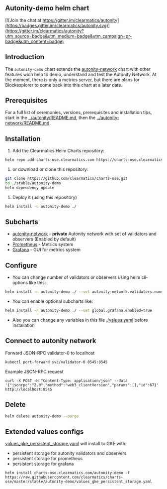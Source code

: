 ## Autonity-demo helm chart
[![Join the chat at https://gitter.im/clearmatics/autonity](https://badges.gitter.im/clearmatics/autonity.svg)](https://gitter.im/clearmatics/autonity?utm_source=badge&utm_medium=badge&utm_campaign=pr-badge&utm_content=badge)

## Introduction
The `autonity-demo` chart extends the [autonity-network](../autonity-network/README.md) chart with other features wich help to demo, understand and test the Autonity Network. At the moment, there is only a metrics server, but there are plans for Blockexplorer to come back into this chart at a later date.

## Prerequisites
For a full list of ceremonies, versions, prerequisites and installation tips, start in the [../autonity/README.md](../autonity/README.md), then the [../autonity-network/README.md](../autonity-network/README.md).

## Installation
1. Add the Clearmatics Helm Charts repository:
```bash
helm repo add charts-ose.clearmatics.com https://charts-ose.clearmatics.com
```

1. or download or clone this repository:
```bash
git clone https://github.com/clearmatics/charts-ose.git
cd ./stable/autonity-demo
helm dependency update
```

1. Deploy it (using this repository)
```bash
helm install -n autonity-demo ./
```

## Subcharts
* [autonity-network](../autonity-network) - **private** Autonity network with set of validators and observers (Enabled by default)
* [Prometheus](https://github.com/helm/charts/tree/master/stable/prometheus) - Metrics system
* [Grafana](https://github.com/helm/charts/tree/master/stable/grafana) - GUI for metrics system

## Configure
- You can change number of validators or observers using helm cli-options like this:
```bash
helm install -n autonity-demo ./ --set autonity-network.validators.num=6,autonity-network.observers.num=2
```

- You can enable optional subcharts like:
```bash
helm install -n autonity-demo ./ --set global.grafana.enabled=true
```

- Also you can change any variables in this file [./values.yaml](values.yaml) before installation

## Connect to autonity network
Forward JSON-RPC validator-0 to localhost
```bash
kubectl port-forward svc/validator-0 8545:8545
```

Example JSON-RPC request
```
curl -X POST -H "Content-Type: application/json" --data '{"jsonrpc":"2.0","method":"web3_clientVersion","params":[],"id":67}' http://localhost:8545
```

## Delete
```bash
helm delete autonity-demo --purge
```

## Extended values configs
[values_gke_persistent_storage.yaml](./values_gke_persistent_storage.yaml) will install to GKE with:
- persistent storage for autonity validators and observers
- persistent storage for prometheus
- persistent storage for grafana

```shell script
helm install charts-ose.clearmatics.com/autonity-demo -f https://raw.githubusercontent.com/clearmatics/charts-ose/master/stable/autonity-demo/values_gke_persistent_storage.yaml
```
